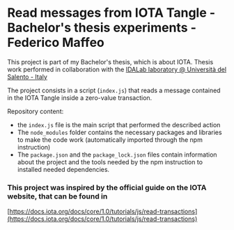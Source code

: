 # Read messages from IOTA Tangle - Bachelor's thesis experiments - Federico Maffeo

This project is part of my Bachelor's thesis, which is about IOTA.
Thesis work performed in collaboration with the [IDALab laboratory @ Università del Salento - Italy](https://www.unisalento.it/laboratori/dipartimento-di-ingegneria-dell-innovazione/-/asset_publisher/xH087ATXxY3i/content/ida-lab/3087679)

The project consists in a script (`index.js`) that reads a message contained in the IOTA Tangle inside a zero-value transaction.

Repository content:
- the `index.js` file is the main script that performed the described action
- The `node_modules` folder contains the necessary packages and libraries to make the code work (automatically imported through the npm instruction)
- The `package.json` and the `package_lock.json` files contain information about the project and the tools needed by the npm instruction to installed needed dependencies.

### This project was inspired by the official guide on the IOTA website, that can be found in
[https://docs.iota.org/docs/core/1.0/tutorials/js/read-transactions](https://docs.iota.org/docs/core/1.0/tutorials/js/read-transactions)
